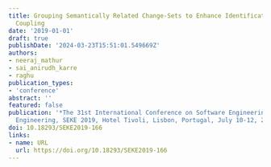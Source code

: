 ```yaml
---
title: Grouping Semantically Related Change-Sets to Enhance Identification of Logical
  Coupling
date: '2019-01-01'
draft: true
publishDate: '2024-03-23T15:51:01.549669Z'
authors:
- neeraj_mathur
- sai_anirudh_karre
- raghu
publication_types:
- 'conference'
abstract: ''
featured: false
publication: '*The 31st International Conference on Software Engineering and Knowledge
  Engineering, SEKE 2019, Hotel Tivoli, Lisbon, Portugal, July 10-12, 2019*'
doi: 10.18293/SEKE2019-166
links:
- name: URL
  url: https://doi.org/10.18293/SEKE2019-166
---
```


